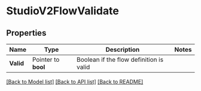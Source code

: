 # StudioV2FlowValidate

## Properties
Name | Type | Description | Notes
------------ | ------------- | ------------- | -------------
**Valid** | Pointer to **bool** | Boolean if the flow definition is valid |

[[Back to Model list]](../README.md#documentation-for-models) [[Back to API list]](../README.md#documentation-for-api-endpoints) [[Back to README]](../README.md)


